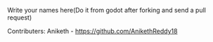 Write your names here(Do it from godot after forking and send a pull request)

Contributers:
Aniketh - https://github.com/AnikethReddy18  
